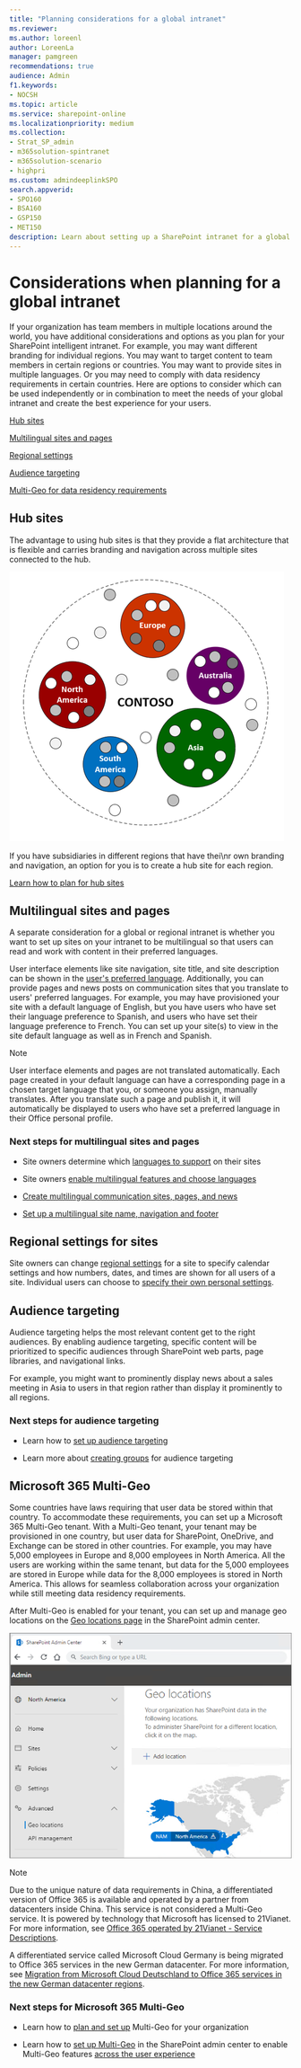 ```yaml
---
title: "Planning considerations for a global intranet"
ms.reviewer:
ms.author: loreenl
author: LoreenLa
manager: pamgreen
recommendations: true
audience: Admin
f1.keywords:
- NOCSH
ms.topic: article
ms.service: sharepoint-online
ms.localizationpriority: medium
ms.collection:
- Strat_SP_admin
- m365solution-spintranet
- m365solution-scenario
- highpri
ms.custom: admindeeplinkSPO
search.appverid:
- SPO160
- BSA160
- GSP150
- MET150
description: Learn about setting up a SharePoint intranet for a global organization.
---
```

# Considerations when planning for a global intranet

If your organization has team members in multiple locations around the world, you have additional considerations and options as you plan for your SharePoint intelligent intranet. For example, you may want different branding for individual regions. You may want to target content to team members in certain regions or countries. You may want to provide sites in multiple languages. Or you may need to comply with data residency requirements in certain countries.
Here are options to consider which can be used independently or in combination to meet the needs of your global intranet and create the best experience for your users.

[Hub sites](#hub-sites)

[Multilingual sites and pages](#multilingual-sites-and-pages)

[Regional settings](#regional-settings-for-sites)

[Audience targeting](#audience-targeting)

[Multi-Geo for data residency requirements](#microsoft-365-multi-geo)

## Hub sites

The advantage to using hub sites is that they provide a flat architecture that is flexible and carries branding and navigation across multiple sites connected to the hub.

![Hub site concept](media\HubSiteExample.png)

If you have subsidiaries in different regions that have thei\nr own branding and navigation, an option for you is to create a hub site for each region.

[Learn how to plan for hub sites](./planning-hub-sites.md)

## Multilingual sites and pages

A separate consideration for a global or regional intranet is whether you want to set up sites on your intranet to be multilingual so that users can read and work with content in their preferred languages.

User interface elements like site navigation, site title, and site description can be shown in the [user's preferred language](https://support.microsoft.com/office/change-your-personal-language-and-region-settings-caa1fccc-bcdb-42f3-9e5b-45957647ffd7). Additionally, you can provide pages and news posts on communication sites that you translate to users' preferred languages. For example, you may have provisioned your site with a default language of English, but you have users who have set their language preference to Spanish, and users who have set their language preference to French. You can set up your site(s) to view in the site default language as well as in French and Spanish.

> [!NOTE]
> User interface elements and pages are not translated automatically. Each page created in your default language can have a corresponding page in a chosen target language that you, or someone you assign, manually translates. After you translate such a page and publish it, it will automatically be displayed to users who have set a preferred language in their Office personal profile.

### Next steps for multilingual sites and pages

- Site owners determine which [languages to support](https://support.microsoft.com/office/languages-supported-by-sharepoint-dfbf3652-2902-4809-be21-9080b6512fff) on their sites

- Site owners [enable multilingual features and choose languages](https://support.microsoft.com/office/create-multilingual-communication-sites-pages-and-news-2bb7d610-5453-41c6-a0e8-6f40b3ed750c#bkmk_enable)

- [Create multilingual communication sites, pages, and news](https://support.microsoft.com/office/create-multilingual-communication-sites-pages-and-news-2bb7d610-5453-41c6-a0e8-6f40b3ed750c)

- [Set up a multilingual site name, navigation and footer](https://support.microsoft.com/office/create-multilingual-communication-sites-pages-and-news-2bb7d610-5453-41c6-a0e8-6f40b3ed750c#bkmk_muitranslations)

## Regional settings for sites

Site owners can change [regional settings](https://support.microsoft.com/office/change-regional-settings-for-a-site-e9e189c7-16e3-45d3-a090-770be6e83c1a) for a site to specify calendar settings and how numbers, dates, and times are shown for all users of a site. Individual users can choose to [specify their own personal settings](https://support.microsoft.com/office/change-your-personal-language-and-region-settings-caa1fccc-bcdb-42f3-9e5b-45957647ffd7).

## Audience targeting

Audience targeting helps the most relevant content get to the right audiences. By enabling audience targeting, specific content will be prioritized to specific audiences through SharePoint web parts, page libraries, and navigational links.

For example, you might want to prominently display news about a sales meeting in Asia to users in that region rather than display it prominently to all regions.

### Next steps for audience targeting

- Learn how to [set up audience targeting](https://support.microsoft.com/office/target-content-to-a-specific-audience-on-a-sharepoint-site-68113d1b-be99-4d4c-a61c-73b087f48a81)

- Learn more about [creating groups](/microsoft-365/admin/create-groups/create-groups) for audience targeting

## Microsoft 365 Multi-Geo

Some countries have laws requiring that user data be stored within that country. To accommodate these requirements, you can set up a Microsoft 365 Multi-Geo tenant. With a Multi-Geo tenant, your tenant may be provisioned in one country, but user data for SharePoint, OneDrive, and Exchange can be stored in other countries. For example, you may have 5,000 employees in Europe and 8,000 employees in North America. All the users are working within the same tenant, but data for the 5,000 employees are stored in Europe while data for the 8,000 employees is stored in North America. This allows for seamless collaboration across your organization while still meeting data residency requirements.

After Multi-Geo is enabled for your tenant, you can set up and manage geo locations on the <a href="https://go.microsoft.com/fwlink/p/?linkid=2185076" target="_blank">Geo locations page</a> in the SharePoint admin center.

![SharePoint Multi-Geo Admin Center](media\sharepoint-multi-geo-admin-center.png)

> [!NOTE]
> Due to the unique nature of data requirements in China, a differentiated version of Office 365 is available and operated by a partner from datacenters inside China. This service is not considered a Multi-Geo service. It is powered by technology that Microsoft has licensed to 21Vianet. For more information, see [Office 365 operated by 21Vianet - Service Descriptions](/office365/servicedescriptions/office-365-platform-service-description/office-365-operated-by-21vianet).
>
> A differentiated service called Microsoft Cloud Germany is being migrated to Office 365 services in the new German datacenter. For more information, see [Migration from Microsoft Cloud Deutschland to Office 365 services in the new German datacenter regions](/microsoft-365/enterprise/ms-cloud-germany-transition).

### Next steps for Microsoft 365 Multi-Geo

- Learn how to [plan and set up](/microsoft-365/enterprise/multi-geo-tenant-configuration) Multi-Geo for your organization

- Learn how to [set up Multi-Geo](https://techcommunity.microsoft.com/t5/office-365-blog/now-available-multi-geo-in-sharepoint-and-office-365-groups/ba-p/263302) in the SharePoint admin center to enable Multi-Geo features [across the user experience](/microsoft-365/enterprise/multi-geo-user-experience)
